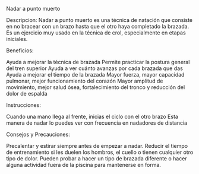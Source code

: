 Nadar a punto muerto

Descripcion:
Nadar a punto muerto es una técnica de natación que consiste en no bracear con un
brazo hasta que el otro haya completado la brazada. Es un ejercicio muy usado en la 
técnica de crol, especialmente en etapas iniciales. 


Beneficios: 

Ayuda a mejorar la técnica de brazada
Permite practicar la postura general del tren superior
Ayuda a ver cuánto avanzas por cada brazada que das
Ayuda a mejorar el tiempo de la brazada
Mayor fuerza, mayor capacidad pulmonar, mejor funcionamiento del corazón
Mayor amplitud de movimiento, mejor salud ósea, fortalecimiento del tronco y reducción del dolor de espalda

Instrucciones:

Cuando una mano llega al frente, inicias el ciclo con el otro brazo
Esta manera de nadar lo puedes ver con frecuencia en nadadores de distancia

Consejos y Precauciones:

Precalentar y estirar siempre antes de empezar a nadar. Reducir el tiempo de entrenamiento si les duelen los hombros, el cuello o tienen cualquier otro tipo de dolor. Pueden probar a hacer un tipo de brazada diferente o hacer alguna actividad fuera de la piscina para mantenerse en forma.


